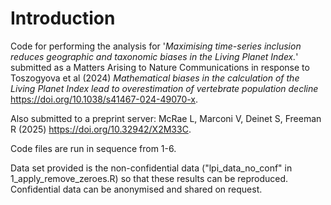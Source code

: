 # Introduction 
Code for performing the analysis for '_Maximising time-series inclusion reduces geographic and taxonomic biases in the Living Planet Index._' submitted as a Matters Arising to Nature Communications in response to Toszogyova et al (2024) _Mathematical biases in the calculation of the Living Planet Index lead to overestimation of vertebrate population decline_ https://doi.org/10.1038/s41467-024-49070-x. 

Also submitted to a preprint server: McRae L, Marconi V, Deinet S, Freeman R (2025) https://doi.org/10.32942/X2M33C.

Code files are run in sequence from 1-6.

Data set provided is the non-confidential data ("lpi_data_no_conf" in 1_apply_remove_zeroes.R) so that these results can be reproduced. Confidential data can be anonymised and shared on request.
